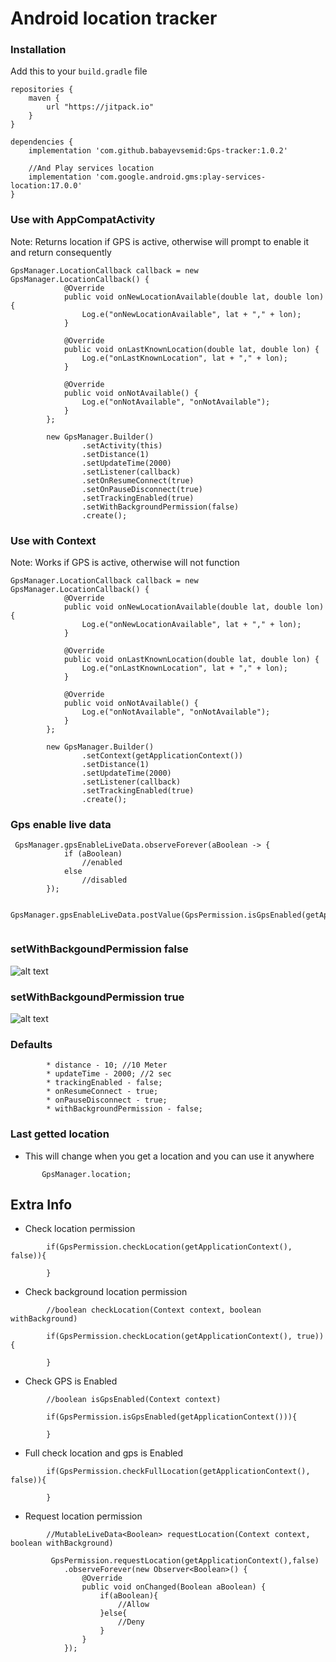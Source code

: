 # Android location tracker

### Installation

Add this to your ```build.gradle``` file

```
repositories {
    maven {
        url "https://jitpack.io"
    }
}

dependencies {
    implementation 'com.github.babayevsemid:Gps-tracker:1.0.2'
    
    //And Play services location
    implementation 'com.google.android.gms:play-services-location:17.0.0'
}
```

### Use with AppCompatActivity

Note: Returns location if GPS is active, otherwise will prompt to enable it and return consequently

```
GpsManager.LocationCallback callback = new GpsManager.LocationCallback() {
            @Override
            public void onNewLocationAvailable(double lat, double lon) {
                Log.e("onNewLocationAvailable", lat + "," + lon);
            }

            @Override
            public void onLastKnownLocation(double lat, double lon) {
                Log.e("onLastKnownLocation", lat + "," + lon);
            }

            @Override
            public void onNotAvailable() {
                Log.e("onNotAvailable", "onNotAvailable");
            }
        };

        new GpsManager.Builder()
                .setActivity(this)
                .setDistance(1)
                .setUpdateTime(2000)
                .setListener(callback)
                .setOnResumeConnect(true)
                .setOnPauseDisconnect(true)
                .setTrackingEnabled(true)
                .setWithBackgroundPermission(false)
                .create();
```

### Use with Context

Note: Works if GPS is active, otherwise will not function

```
GpsManager.LocationCallback callback = new GpsManager.LocationCallback() {
            @Override
            public void onNewLocationAvailable(double lat, double lon) {
                Log.e("onNewLocationAvailable", lat + "," + lon);
            }

            @Override
            public void onLastKnownLocation(double lat, double lon) {
                Log.e("onLastKnownLocation", lat + "," + lon);
            }

            @Override
            public void onNotAvailable() {
                Log.e("onNotAvailable", "onNotAvailable");
            }
        };

        new GpsManager.Builder()
                .setContext(getApplicationContext())
                .setDistance(1)
                .setUpdateTime(2000) 
                .setListener(callback) 
                .setTrackingEnabled(true)
                .create();
```


### Gps enable live data

```
 GpsManager.gpsEnableLiveData.observeForever(aBoolean -> {
            if (aBoolean)
                //enabled
            else
                //disabled
        });
        
 GpsManager.gpsEnableLiveData.postValue(GpsPermission.isGpsEnabled(getApplicationContext()));
        
```

### setWithBackgoundPermission false

![alt text](screenshots/simple.gif?raw=true)
 
### setWithBackgoundPermission true

![alt text](screenshots/all_time.gif?raw=true)


### Defaults
```
        * distance - 10; //10 Meter
        * updateTime - 2000; //2 sec
        * trackingEnabled - false;
        * onResumeConnect - true;
        * onPauseDisconnect - true;
        * withBackgroundPermission - false;
```

### Last getted location

* This will change when you get a location and you can use it anywhere
       
```
       GpsManager.location;
```
 
 
## Extra Info

* Check location permission
```
        if(GpsPermission.checkLocation(getApplicationContext(), false)){
            
        }
```
            
* Check background location permission
```
        //boolean checkLocation(Context context, boolean withBackground)

        if(GpsPermission.checkLocation(getApplicationContext(), true)){
            
        }
```
            
* Check GPS is Enabled
```
        //boolean isGpsEnabled(Context context)
            
        if(GpsPermission.isGpsEnabled(getApplicationContext())){
            
        }
```
         
* Full check location and gps is Enabled
```         
        if(GpsPermission.checkFullLocation(getApplicationContext(), false)){
            
        }
```
    
* Request location permission
``` 
        //MutableLiveData<Boolean> requestLocation(Context context, boolean withBackground)

         GpsPermission.requestLocation(getApplicationContext(),false)
            .observeForever(new Observer<Boolean>() {
                @Override
                public void onChanged(Boolean aBoolean) {
                    if(aBoolean){
                        //Allow
                    }else{
                        //Deny
                    }
                }
            });
```

